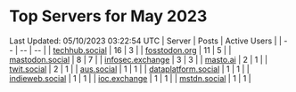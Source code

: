 # Top Servers for May 2023
Last Updated: 05/10/2023 03:22:54 UTC
| Server | Posts | Active Users |
| -- | -- | -- |
| [techhub.social](https://techhub.social/tags/PowerShell) | 16 | 3 |
| [fosstodon.org](https://fosstodon.org/tags/PowerShell) | 11 | 5 |
| [mastodon.social](https://mastodon.social/tags/PowerShell) | 8 | 7 |
| [infosec.exchange](https://infosec.exchange/tags/PowerShell) | 3 | 3 |
| [masto.ai](https://masto.ai/tags/PowerShell) | 2 | 1 |
| [twit.social](https://twit.social/tags/PowerShell) | 2 | 1 |
| [aus.social](https://aus.social/tags/PowerShell) | 1 | 1 |
| [dataplatform.social](https://dataplatform.social/tags/PowerShell) | 1 | 1 |
| [indieweb.social](https://indieweb.social/tags/PowerShell) | 1 | 1 |
| [ioc.exchange](https://ioc.exchange/tags/PowerShell) | 1 | 1 |
| [mstdn.social](https://mstdn.social/tags/PowerShell) | 1 | 1 |
